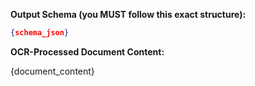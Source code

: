 **Output Schema (you MUST follow this exact structure):**

```json
{schema_json}
```

**OCR-Processed Document Content:**

{document_content}
